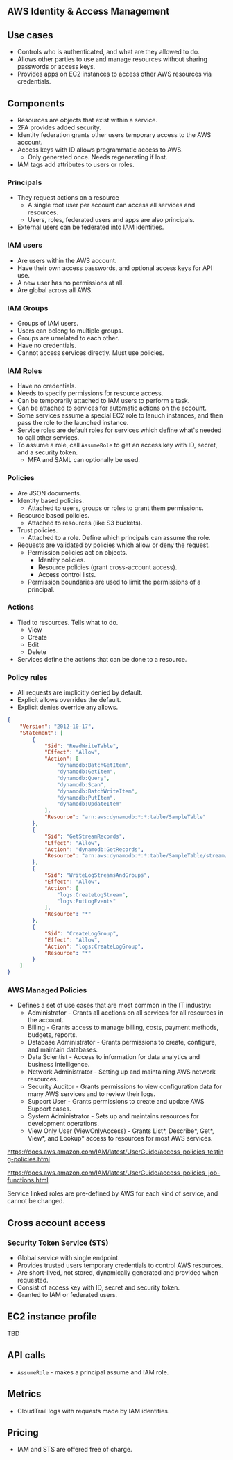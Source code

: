 ## AWS Identity & Access Management

## Use cases

- Controls who is authenticated, and what are they allowed to do.
- Allows other parties to use and manage resources without sharing passwords or access keys.
- Provides apps on EC2 instances to access other AWS resources via credentials.

## Components

- Resources are objects that exist within a service.
- 2FA provides added security.
- Identity federation grants other users temporary access to the AWS account.
- Access keys with ID allows programmatic access to AWS.
  - Only generated once. Needs regenerating if lost.
- IAM tags add attributes to users or roles.

### Principals

- They request actions on a resource
  - A single root user per account can access all services and resources.
  - Users, roles, federated users and apps are also principals.
- External users can be federated into IAM identities.

### IAM users

- Are users within the AWS account.
- Have their own access passwords, and optional access keys for API use.
- A new user has no permissions at all.
- Are global across all AWS.

### IAM Groups

- Groups of IAM users.
- Users can belong to multiple groups.
- Groups are unrelated to each other.
- Have no credentials.
- Cannot access services directly. Must use policies.

### IAM Roles

- Have no credentials.
- Needs to specify permissions for resource access.
- Can be temporarily attached to IAM users to perform a task.
- Can be attached to services for automatic actions on the account.
- Some services assume a special EC2 role to lanuch instances, and then pass the role to the launched instance.
- Service roles are default roles for services which define what's needed to call other services.
- To assume a role, call `AssumeRole` to get an access key with ID, secret, and a security token.
  - MFA and SAML can optionally be used.

### Policies

- Are JSON documents.
- Identity based policies.
  - Attached to users, groups or roles to grant them permissions.
- Resource based policies.
  - Attached to resources (like S3 buckets).
- Trust policies.
  - Attached to a role. Define which principals can assume the role.
- Requests are validated by policies which allow or deny the request.
  - Permission policies act on objects.
    - Identity policies.
    - Resource policies (grant cross-account access).
    - Access control lists.
  - Permission boundaries are used to limit the permissions of a principal.

### Actions

- Tied to resources. Tells what to do.
  - View
  - Create
  - Edit
  - Delete
- Services define the actions that can be done to a resource.

### Policy rules

- All requests are implicitly denied by default.
- Explicit allows overrides the default.
- Explicit denies override any allows.

```json
{
    "Version": "2012-10-17",
    "Statement": [
        {
            "Sid": "ReadWriteTable",
            "Effect": "Allow",
            "Action": [
                "dynamodb:BatchGetItem",
                "dynamodb:GetItem",
                "dynamodb:Query",
                "dynamodb:Scan",
                "dynamodb:BatchWriteItem",
                "dynamodb:PutItem",
                "dynamodb:UpdateItem"
            ],
            "Resource": "arn:aws:dynamodb:*:*:table/SampleTable"
        },
        {
            "Sid": "GetStreamRecords",
            "Effect": "Allow",
            "Action": "dynamodb:GetRecords",
            "Resource": "arn:aws:dynamodb:*:*:table/SampleTable/stream/* "
        },
        {
            "Sid": "WriteLogStreamsAndGroups",
            "Effect": "Allow",
            "Action": [
                "logs:CreateLogStream",
                "logs:PutLogEvents"
            ],
            "Resource": "*"
        },
        {
            "Sid": "CreateLogGroup",
            "Effect": "Allow",
            "Action": "logs:CreateLogGroup",
            "Resource": "*"
        }
    ]
}
```

### AWS Managed Policies

- Defines a set of use cases that are most common in the IT industry:
  - Administrator - Grants all acctions on all services for all resources in the account.
  - Billing - Grants access to manage billing, costs, payment methods, budgets, reports.
  - Database Administrator - Grants permissions to create, configure, and maintain databases.
  - Data Scientist - Access to information for data analytics and business intelligence.
  - Network Administrator - Setting up and maintaining AWS network resources.
  - Security Auditor - Grants permissions to view configuration data for many AWS services and to review their logs.
  - Support User - Grants permissions to create and update AWS Support cases.
  - System Administrator - Sets up and maintains resources for development operations. 
  - View Only User (ViewOnlyAccess) - Grants List*, Describe*, Get*, View*, and Lookup* access to resources for most AWS services.

https://docs.aws.amazon.com/IAM/latest/UserGuide/access_policies_testing-policies.html

https://docs.aws.amazon.com/IAM/latest/UserGuide/access_policies_job-functions.html

Service linked roles are pre-defined by AWS for each kind of service, and cannot be changed.

## Cross account access

### Security Token Service (STS)

- Global service with single endpoint.
- Provides trusted users temporary credentials to control AWS resources.
- Are short-lived, not stored, dynamically generated and provided when requested.
- Consist of access key with ID, secret and security token.
- Granted to IAM or federated users.

## EC2 instance profile

TBD

## API calls

- `AssumeRole` - makes a principal assume and IAM role.

## Metrics

- CloudTrail logs with requests made by IAM identities.

## Pricing

- IAM and STS are offered free of charge.
